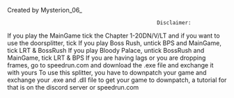 Created by Mysterion_06_

                                                    Disclaimer: 
If you play the MainGame tick the Chapter 1-20DN/V/LT and if you want to use the doorsplitter, tick
If you play Boss Rush, untick BPS and MainGame, tick LRT & BossRush
If you play Bloody Palace, untick BossRush and MainGame, tick LRT & BPS
If you are having lags or you are dropping frames, go to speedrun.com and download the .exe file and exchange it with yours
To use this splitter, you have to downpatch your game and exchange your .exe and .dll file to get your game to downpatch, a tutorial for that is on the discord server or speedrun.com
